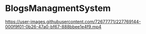# BlogsManagmentSystem





https://user-images.githubusercontent.com/72677771/227769144-000f9f01-0b26-47a0-bf67-888bbee1e4f9.mp4

